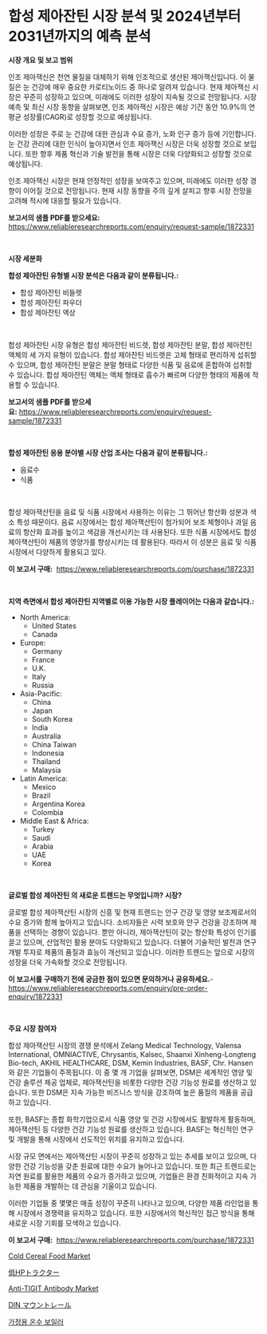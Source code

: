 <p><h1>합성 제아잔틴 시장 분석 및 2024년부터 2031년까지의 예측 분석</h1></p><p><strong>시장 개요 및 보고 범위</strong></p>
<p><p>인조 제아잭신은 천연 물질을 대체하기 위해 인조적으로 생산된 제아잭신입니다. 이 물질은 눈 건강에 매우 중요한 카로티노이드 중 하나로 알려져 있습니다. 현재 제아잭신 시장은 꾸준히 성장하고 있으며, 미래에도 이러한 성장이 지속될 것으로 전망됩니다. 시장 예측 및 최신 시장 동향을 살펴보면, 인조 제아잭신 시장은 예상 기간 동안 10.9%의 연평균 성장률(CAGR)로 성장할 것으로 예상됩니다.</p><p>이러한 성장은 주로 눈 건강에 대한 관심과 수요 증가, 노화 인구 증가 등에 기인합니다. 눈 건강 관리에 대한 인식이 높아지면서 인조 제아잭신 시장은 더욱 성장할 것으로 보입니다. 또한 향후 제품 혁신과 기술 발전을 통해 시장은 더욱 다양화되고 성장할 것으로 예상됩니다.</p><p>인조 제아잭신 시장은 현재 안정적인 성장을 보여주고 있으며, 미래에도 이러한 성장 경향이 이어질 것으로 전망됩니다. 현재 시장 동향을 주의 깊게 살피고 향후 시장 전망을 고려해 적시에 대응할 필요가 있습니다.</p></p>
<p><strong>보고서의 샘플 PDF를 받으세요:</strong> <a href="https://www.reliableresearchreports.com/enquiry/request-sample/1872331">https://www.reliableresearchreports.com/enquiry/request-sample/1872331</a></p>
<p>&nbsp;</p>
<p><strong>시장 세분화</strong></p>
<p><strong>합성 제아잔틴 유형별 시장 분석은 다음과 같이 분류됩니다.:</strong></p>
<p><ul><li>합성 제아잔틴 비들렛</li><li>합성 제아잔틴 파우더</li><li>합성 제아잔틴 액상</li></ul></p>
<p>&nbsp;</p>
<p><p>합성 제아잔틴 시장 유형은 합성 제아잔틴 비드렛, 합성 제아잔틴 분말, 합성 제아잔틴 액체의 세 가지 유형이 있습니다. 합성 제아잔틴 비드렛은 고체 형태로 편리하게 섭취할 수 있으며, 합성 제아잔틴 분말은 분말 형태로 다양한 식품 및 음료에 혼합하여 섭취할 수 있습니다. 합성 제아잔틴 액체는 액체 형태로 흡수가 빠르며 다양한 형태의 제품에 적용할 수 있습니다.</p></p>
<p><strong>보고서의 샘플 PDF를 받으세요:</strong>&nbsp;<a href="https://www.reliableresearchreports.com/enquiry/request-sample/1872331">https://www.reliableresearchreports.com/enquiry/request-sample/1872331</a></p>
<p>&nbsp;</p>
<p><strong> 합성 제아잔틴 응용 분야별 시장 산업 조사는 다음과 같이 분류됩니다.:</strong></p>
<p><ul><li>음료수</li><li>식품</li></ul></p>
<p>&nbsp;</p>
<p><p>합성 제아잭산틴을 음료 및 식품 시장에서 사용하는 이유는 그 뛰어난 항산화 성분과 색소 특성 때문이다. 음료 시장에서는 합성 제아잭산틴이 첨가되어 보조 체형이나 과일 음료의 항산화 효과를 높이고 색감을 개선시키는 데 사용된다. 또한 식품 시장에서도 합성 제아잭산틴이 제품의 영양가를 향상시키는 데 활용된다. 따라서 이 성분은 음료 및 식품 시장에서 다양하게 활용되고 있다.</p></p>
<p><strong>이 보고서 구매:</strong>&nbsp; <a href="https://www.reliableresearchreports.com/purchase/1872331">https://www.reliableresearchreports.com/purchase/1872331</a></p>
<p>&nbsp;</p>
<p><strong>지역 측면에서 합성 제아잔틴 지역별로 이용 가능한 시장 플레이어는 다음과 같습니다.:</strong></p>
<p><ul>
    <li>
        North America:
        <ul>
            <li>United States</li>
            <li>Canada</li>
        </ul>
    </li>
    <li>
        Europe:
        <ul>
            <li>Germany</li>
            <li>France</li>
            <li>U.K.</li>
            <li>Italy</li>
            <li>Russia</li>
        </ul>
    </li>
    <li>
        Asia-Pacific:
        <ul>
            <li>China</li>
            <li>Japan</li>
            <li>South Korea</li>
            <li>India</li>
            <li>Australia</li>
            <li>China Taiwan</li>
            <li>Indonesia</li>
            <li>Thailand</li>
            <li>Malaysia</li>
        </ul>
    </li>
    <li>
        Latin America:
        <ul>
            <li>Mexico</li>
            <li>Brazil</li>
            <li>Argentina Korea</li>
            <li>Colombia</li>
        </ul>
    </li>
    <li>
        Middle East & Africa:
        <ul>
            <li>Turkey</li>
            <li>Saudi</li>
            <li>Arabia</li>
            <li>UAE</li>
            <li>Korea</li>
        </ul>
    </li>
    </ul></p>
<p>&nbsp;</p>
<p><strong>글로벌 합성 제아잔틴 의 새로운 트렌드는 무엇입니까? 시장?</strong></p>
<p><p>글로벌 합성 제아잭산틴 시장의 신흥 및 현재 트렌드는 안구 건강 및 영양 보조제로서의 수요 증가와 함께 높아지고 있습니다. 소비자들은 시력 보호와 안구 건강을 강조하며 제품을 선택하는 경향이 있습니다. 뿐만 아니라, 제아잭산틴이 갖는 항산화 특성이 인기를 끌고 있으며, 산업적인 활용 분야도 다양화되고 있습니다. 더불어 기술적인 발전과 연구개발 투자로 제품의 품질과 효능이 개선되고 있습니다. 이러한 트렌드는 앞으로 시장의 성장을 더욱 가속화할 것으로 전망됩니다.</p></p>
<p><strong>이 보고서를 구매하기 전에 궁금한 점이 있으면 문의하거나 공유하세요.</strong>- <a href="https://www.reliableresearchreports.com/enquiry/pre-order-enquiry/1872331">https://www.reliableresearchreports.com/enquiry/pre-order-enquiry/1872331</a></p>
<p>&nbsp;</p>
<p><strong>주요 시장 참여자</strong></p>
<p><p>합성 제아잭산틴 시장의 경쟁 분석에서 Zelang Medical Technology, Valensa International, OMNIACTIVE, Chrysantis, Kalsec, Shaanxi Xinheng-Longteng Bio-tech, AKHIL HEALTHCARE, DSM, Kemin Industries, BASF, Chr. Hansen와 같은 기업들이 주목됩니다. 이 중 몇 개 기업을 살펴보면, DSM은 세계적인 영양 및 건강 솔루션 제공 업체로, 제아잭산틴을 비롯한 다양한 건강 기능성 원료를 생산하고 있습니다. 또한 DSM은 지속 가능한 비즈니스 방식을 강조하여 높은 품질의 제품을 공급하고 있습니다.</p><p>또한, BASF는 종합 화학기업으로서 식품 영양 및 건강 시장에서도 활발하게 활동하며, 제아잭산틴 등 다양한 건강 기능성 원료를 생산하고 있습니다. BASF는 혁신적인 연구 및 개발을 통해 시장에서 선도적인 위치를 유지하고 있습니다.</p><p>시장 규모 면에서는 제아잭산틴 시장이 꾸준히 성장하고 있는 추세를 보이고 있으며, 다양한 건강 기능성을 갖춘 원료에 대한 수요가 늘어나고 있습니다. 또한 최근 트렌드로는 자연 원료를 활용한 제품의 수요가 증가하고 있으며, 기업들은 환경 친화적이고 지속 가능한 제품을 개발하는 데 관심을 기울이고 있습니다.</p><p>이러한 기업들 중 몇몇은 매출 성장이 꾸준히 나타나고 있으며, 다양한 제품 라인업을 통해 시장에서 경쟁력을 유지하고 있습니다. 또한 시장에서의 혁신적인 접근 방식을 통해 새로운 시장 기회를 모색하고 있습니다.</p></p>
<p><strong>이 보고서 구매:</strong>&nbsp;&nbsp;<a href="https://www.reliableresearchreports.com/purchase/1872331">https://www.reliableresearchreports.com/purchase/1872331</a></p>
<p><p><a href="https://issuu.com/reportprime-2/docs/cold-cereal-food-market-size-2030.pptx">Cold Cereal Food Market</a></p><p><a href="https://medium.com/@gregoriookeefe2023/%E4%BD%8Ehp%E3%83%88%E3%83%A9%E3%82%AF%E3%82%BF%E3%83%BC%E5%B8%82%E5%A0%B4-%E7%AB%B6%E4%BA%89%E5%88%86%E6%9E%90-%E5%B8%82%E5%A0%B4%E5%8B%95%E5%90%91-2031%E5%B9%B4%E3%81%BE%E3%81%A7%E3%81%AE%E4%BA%88%E6%B8%AC-df58b63d8921">低HPトラクター</a></p><p><a href="https://shimmer-gardenia-37a.notion.site/Insights-into-Anti-TIGIT-Antibody-Market-Size-Analysing-Market-Share-Trends-and-Growth-from-2024--453b0b0a61de4b46a66259eb2a9c8f74">Anti-TIGIT Antibody Market</a></p><p><a href="https://github.com/zjkmgcs938405/Market-Research-Report-List-1/blob/main/37029952639.md">DIN マウントレール</a></p><p><a href="https://github.com/vsnao330707/Market-Research-Report-List-1/blob/main/16385612211.md">가정용 온수 보일러</a></p></p>
